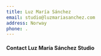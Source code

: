```yaml
---
title: Luz María Sánchez
email: studio@luzmariasanchez.com
address: Norway
phone: .
---
```


#### Contact Luz María Sánchez Studio

